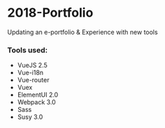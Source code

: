 # 2018-Portfolio

Updating an e-portfolio & Experience with new tools

### Tools used:
* VueJS 2.5
* Vue-i18n
* Vue-router
* Vuex
* ElementUI 2.0
* Webpack 3.0
* Sass
* Susy 3.0
